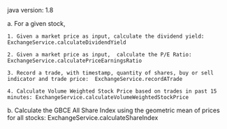 java version: 1.8


a. For a given stock,

    1. Given a market price as input, calculate the dividend yield: ExchangeService.calculateDividendYield

    2. Given a market price as input,  calculate the P/E Ratio: ExchangeService.calculatePriceEarningsRatio

    3. Record a trade, with timestamp, quantity of shares, buy or sell indicator and trade price:  ExchangeService.recordATrade

    4. Calculate Volume Weighted Stock Price based on trades in past 15 minutes: ExchangeService.calculateVolumeWeightedStockPrice

b. Calculate the GBCE All Share Index using the geometric mean of prices for all stocks: ExchangeService.calculateShareIndex
